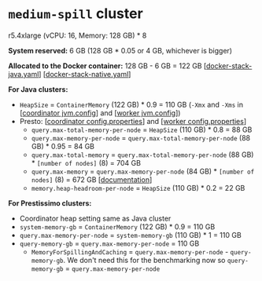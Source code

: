 # `medium-spill` cluster
r5.4xlarge (vCPU: 16, Memory: 128 GB) * 8

**System reserved:** 6 GB (128 GB * 0.05 or 4 GB, whichever is bigger)

**Allocated to the Docker container:** 128 GB - 6 GB = 122 GB [[docker-stack-java.yaml](docker-stack-java.yaml)] [[docker-stack-native.yaml](docker-stack-native.yaml)]

**For Java clusters:**
* `HeapSize` = `ContainerMemory` (122 GB) * 0.9 = 110 GB (`-Xmx` and `-Xms` in [[coordinator jvm.config](coordinator/jvm.config)] and [[worker jvm.config](workers/jvm.config)])
* Presto: [[coordinator config.properties](coordinator/config.properties)] and [[worker config.properties](worker/config.properties)]
  * `query.max-total-memory-per-node` = `HeapSize` (110 GB) * 0.8 = 88 GB
  * `query.max-memory-per-node` = `query.max-total-memory-per-node` (88 GB) * 0.95 = 84 GB
  * `query.max-total-memory` = `query.max-total-memory-per-node` (88 GB) * `[number of nodes]` (8) = 704 GB
  * `query.max-memory` = `query.max-memory-per-node` (84 GB) * `[number of nodes]` (8) = 672 GB [[documentation](https://prestodb.io/docs/current/admin/properties.html#memory-management-properties)]
  * `memory.heap-headroom-per-node` = `HeapSize` (110 GB) * 0.2 = 22 GB

**For Prestissimo clusters:**
* Coordinator heap setting same as Java cluster
* `system-memory-gb` = `ContainerMemory` (122 GB) * 0.9 = 110 GB
* `query.max-memory-per-node` = `system-memory-gb` (110 GB) * 1 = 110 GB
* `query-memory-gb` = `query.max-memory-per-node` = 110 GB
  * `MemoryForSpillingAndCaching` = `query.max-memory-per-node` - `query-memory-gb`. We don't need this for the benchmarking now so `query-memory-gb` = `query.max-memory-per-node`
